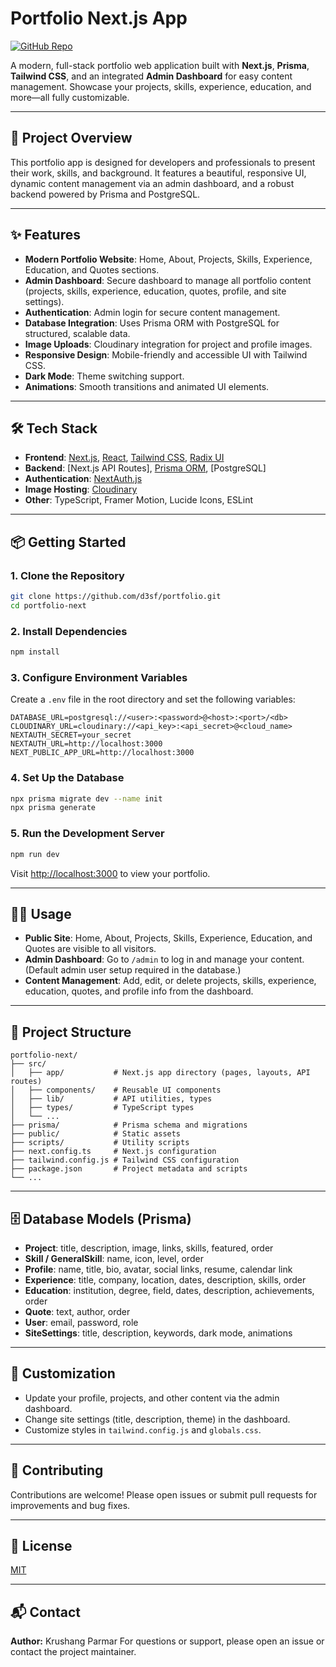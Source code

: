 # Portfolio Next.js App

[![GitHub Repo](https://img.shields.io/badge/GitHub-d3sf%2Fportfolio-blue?logo=github)](https://github.com/d3sf/portfolio)

A modern, full-stack portfolio web application built with **Next.js**, **Prisma**, **Tailwind CSS**, and an integrated **Admin Dashboard** for easy content management. Showcase your projects, skills, experience, education, and more—all fully customizable.

---

## 🚀 Project Overview

This portfolio app is designed for developers and professionals to present their work, skills, and background. It features a beautiful, responsive UI, dynamic content management via an admin dashboard, and a robust backend powered by Prisma and PostgreSQL.

---

## ✨ Features

- **Modern Portfolio Website**: Home, About, Projects, Skills, Experience, Education, and Quotes sections.
- **Admin Dashboard**: Secure dashboard to manage all portfolio content (projects, skills, experience, education, quotes, profile, and site settings).
- **Authentication**: Admin login for secure content management.
- **Database Integration**: Uses Prisma ORM with PostgreSQL for structured, scalable data.
- **Image Uploads**: Cloudinary integration for project and profile images.
- **Responsive Design**: Mobile-friendly and accessible UI with Tailwind CSS.
- **Dark Mode**: Theme switching support.
- **Animations**: Smooth transitions and animated UI elements.

---

## 🛠️ Tech Stack

- **Frontend**: [Next.js](https://nextjs.org/), [React](https://react.dev/), [Tailwind CSS](https://tailwindcss.com/), [Radix UI](https://www.radix-ui.com/)
- **Backend**: [Next.js API Routes], [Prisma ORM](https://www.prisma.io/), [PostgreSQL]
- **Authentication**: [NextAuth.js](https://next-auth.js.org/)
- **Image Hosting**: [Cloudinary](https://cloudinary.com/)
- **Other**: TypeScript, Framer Motion, Lucide Icons, ESLint

---

## 📦 Getting Started

### 1. Clone the Repository
```bash
git clone https://github.com/d3sf/portfolio.git
cd portfolio-next
```

### 2. Install Dependencies
```bash
npm install
```

### 3. Configure Environment Variables
Create a `.env` file in the root directory and set the following variables:
```env
DATABASE_URL=postgresql://<user>:<password>@<host>:<port>/<db>
CLOUDINARY_URL=cloudinary://<api_key>:<api_secret>@<cloud_name>
NEXTAUTH_SECRET=your_secret
NEXTAUTH_URL=http://localhost:3000
NEXT_PUBLIC_APP_URL=http://localhost:3000
```

### 4. Set Up the Database
```bash
npx prisma migrate dev --name init
npx prisma generate
```

### 5. Run the Development Server
```bash
npm run dev
```
Visit [http://localhost:3000](http://localhost:3000) to view your portfolio.

---

## 🧑‍💻 Usage
- **Public Site**: Home, About, Projects, Skills, Experience, Education, and Quotes are visible to all visitors.
- **Admin Dashboard**: Go to `/admin` to log in and manage your content. (Default admin user setup required in the database.)
- **Content Management**: Add, edit, or delete projects, skills, experience, education, quotes, and profile info from the dashboard.

---

## 📁 Project Structure
```
portfolio-next/
├── src/
│   ├── app/           # Next.js app directory (pages, layouts, API routes)
│   ├── components/    # Reusable UI components
│   ├── lib/           # API utilities, types
│   ├── types/         # TypeScript types
│   └── ...
├── prisma/            # Prisma schema and migrations
├── public/            # Static assets
├── scripts/           # Utility scripts
├── next.config.ts     # Next.js configuration
├── tailwind.config.js # Tailwind CSS configuration
├── package.json       # Project metadata and scripts
└── ...
```

---

## 🗄️ Database Models (Prisma)
- **Project**: title, description, image, links, skills, featured, order
- **Skill / GeneralSkill**: name, icon, level, order
- **Profile**: name, title, bio, avatar, social links, resume, calendar link
- **Experience**: title, company, location, dates, description, skills, order
- **Education**: institution, degree, field, dates, description, achievements, order
- **Quote**: text, author, order
- **User**: email, password, role
- **SiteSettings**: title, description, keywords, dark mode, animations

---

## 🎨 Customization
- Update your profile, projects, and other content via the admin dashboard.
- Change site settings (title, description, theme) in the dashboard.
- Customize styles in `tailwind.config.js` and `globals.css`.

---

## 🤝 Contributing
Contributions are welcome! Please open issues or submit pull requests for improvements and bug fixes.

---

## 📄 License
[MIT](LICENSE)

---

## 📬 Contact
**Author:** Krushang Parmar 
For questions or support, please open an issue or contact the project maintainer.
